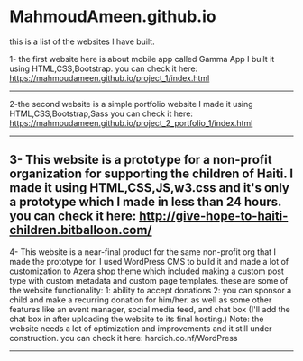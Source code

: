 # MahmoudAmeen.github.io
this is a list of the websites I have built.

1- the first website here is about mobile app called Gamma App 
I built it using HTML,CSS,Bootstrap.
you can check it here: 
https://mahmoudameen.github.io/project_1/index.html

-----------------------------------------------------------------------------

2-the second website is a simple portfolio website
I made it using HTML,CSS,Bootstrap,Sass
you can check it here: 
https://mahmoudameen.github.io/project_2_portfolio_1/index.html


-----------------------------------------------------------------------------

3- This website is a prototype for a non-profit organization for supporting the children of Haiti.
I made it using HTML,CSS,JS,w3.css and it's only a prototype which I made in less than 24 hours. 
you can check it here:
http://give-hope-to-haiti-children.bitballoon.com/
-----------------------------------------------------------------------------

4- This website is a near-final product for the same non-profit org that I made the prototype for. 
I used WordPress CMS to build it and made a lot of customization to Azera shop theme which included making a custom post type
with custom metadata and custom page templates. 
these are some of the website functionality: 
1: ability to accept donations
2: you can sponsor a child and make a recurring donation for him/her. 
as well as some other features like an event manager, social media feed, and chat box (I'll add the chat box in after uploading the website
to its final hosting.)
Note: the website needs a lot of optimization and improvements and it still under construction.
you can check it here: 
hardich.co.nf/WordPress



-----------------------------------------------------------------------------

